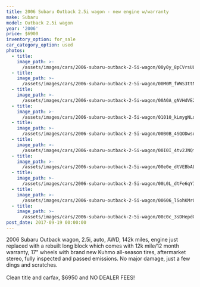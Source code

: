 ```yaml
---
title: 2006 Subaru Outback 2.5i wagon - new engine w/warranty
make: Subaru
model: Outback 2.5i wagon
year: '2006'
price: $6900
inventory_option: for_sale
car_category_option: used
photos:
  - title:
    image_path: >-
      /assets/images/cars/2006-subaru-outback-2-5i-wagon/00y0y_8pCVrsULfZ6_1200x900.jpg
  - title:
    image_path: >-
      /assets/images/cars/2006-subaru-outback-2-5i-wagon/00M0M_fWWS3ttNkGY_1200x900.jpg
  - title:
    image_path: >-
      /assets/images/cars/2006-subaru-outback-2-5i-wagon/00A0A_gNVHdVE2T5a_1200x900.jpg
  - title:
    image_path: >-
      /assets/images/cars/2006-subaru-outback-2-5i-wagon/01010_kLmygNLqB6r_1200x900.jpg
  - title:
    image_path: >-
      /assets/images/cars/2006-subaru-outback-2-5i-wagon/00B0B_4SQODwsqwMS_1200x900.jpg
  - title:
    image_path: >-
      /assets/images/cars/2006-subaru-outback-2-5i-wagon/00I0I_4tv2JNQfjpH_1200x900.jpg
  - title:
    image_path: >-
      /assets/images/cars/2006-subaru-outback-2-5i-wagon/00e0e_dtVEBbALa85_1200x900.jpg
  - title:
    image_path: >-
      /assets/images/cars/2006-subaru-outback-2-5i-wagon/00L0L_dtFe6qYIOuZ_1200x900.jpg
  - title:
    image_path: >-
      /assets/images/cars/2006-subaru-outback-2-5i-wagon/00606_lSohKMr0tVT_1200x900.jpg
  - title:
    image_path: >-
      /assets/images/cars/2006-subaru-outback-2-5i-wagon/00c0c_3sDHepdGx51_1200x900.jpg
post_date: 2017-09-19 00:00:00
---
```



2006 Subaru Outback wagon, 2.5i, auto, AWD, 142k miles, engine just replaced with a rebuilt long block which comes with 12k mile/12 month warranty, 17" wheels with brand new Kuhmo all-season tires, aftermarket stereo, fully inspected and passed emissions. No major damage, just a few dings and scratches.<br><br>Clean title and carfax, $6950 and NO DEALER FEES!